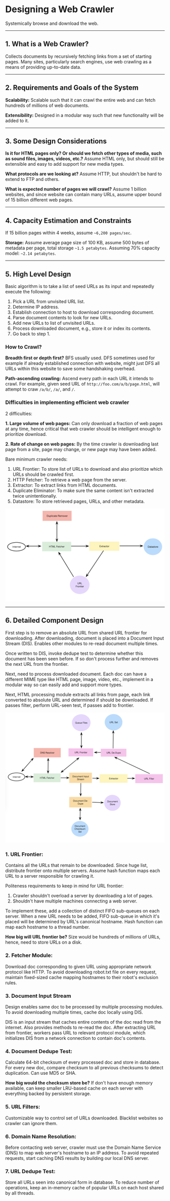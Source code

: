 # Designing a Web Crawler

Systemically browse and download the web.

---

## 1. What is a Web Crawler?

Collects documents by recursively fetching links from a set of starting pages. Many sites, particularly search engines, use web crawling as a means of providing up-to-date data.

---

## 2. Requirements and Goals of the System

**Scalability:** Scalable such that it can crawl the entire web and can fetch hundreds of millions of web documents.

**Extensibility:** Designed in a modular way such that new functionality will be added to it.

---

## 3. Some Design Considerations

**Is it for HTML pages only? Or should we fetch other types of media, such as sound files, images, videos, etc.?** Assume HTML only, but should still be extensible and easy to add support for new media types.

**What protocols are we looking at?** Assume HTTP, but shouldn't be hard to extend to FTP and others.

**What is expected number of pages we will crawl?** Assume 1 billion websites, and since website can contain many URLs, assume upper bound of 15 billion different web pages.

---

## 4. Capacity Estimation and Constraints

If 15 billion pages within 4 weeks, assume `~6,200 pages/sec`.

**Storage:** Assume average page size of 100 KB, assume 500 bytes of metadata per page, total storage `~1.5 petabytes`. Assuming 70% capacity model: `~2.14 petabytes`.

---

## 5. High Level Design

Basic algorithm is to take a list of seed URLs as its input and repeatedly execute the following:
1. Pick a URL from unvisited URL list.
2. Determine IP address.
3. Establish connection to host to download corresponding document.
4. Parse document contents to look for new URLs.
5. Add new URLs to list of unvisited URLs.
6. Process downloaded document, e.g., store it or index its contents.
7. Go back to step 1.

### **How to Crawl?**

**Breadth first or depth first?** BFS usually used. DFS sometimes used for example if already established connection with website, might just DFS all URLs within this website to save some handshaking overhead.

**Path-ascending crawling:** Ascend every path in each URL it intends to crawl. For example, given seed URL of `http://foo.com/a/b/page.html`, will attempt to craw `/a/b/`, `/a/`, and `/`.

### **Difficulties in implementing efficient web crawler**

2 difficulties:

**1. Large volume of web pages:** Can only download a fraction of web pages at any time, hence critical that web crawler should be intelligent enough to prioritize download.

**2. Rate of change on web pages:** By the time crawler is downloading last page from a site, page may change, or new page may have been added.

Bare minimum crawler needs:

1. URL Frontier: To store list of URLs to download and also prioritize which URLs should be crawled first.
2. HTTP Fetcher: To retrieve a web page from the server.
3. Extractor: To extract links from HTML documents.
4. Duplicate Eliminator: To make sure the same content isn't extracted twice unintentionally.
5. Datastore: To store retrieved pages, URLs, and other metadata.

![high_level_design](high_level_design.png)

---

## 6. Detailed Component Design

First step is to remove an absolute URL from shared URL frontier for downloading. After downloading, document is placed into a Document Input Stream (DIS). Enables other modules to re-read document multiple times.

Once written to DIS, invoke dedupe test to determine whether this document has been seen before. If so don't process further and removes the next URL from the frontier.

Next, need to process downloaded document. Each doc can have a different MIME type like HTML page, image, video, etc., implement in a modular way so can easily add and support more types.

Next, HTML processing module extracts all links from page, each link converted to absolute URL and determined if should be downloaded. If passes filter, perform URL-seen test, if passes add to frontier.

![detailed_design](detailed_design.png)

### **1. URL Frontier:**

Contains all the URLs that remain to be downloaded. Since huge list, distribute frontier onto multiple servers. Assume hash function maps each URL to a server responsible for crawling it.

Politeness requirements to keep in mind for URL frontier:
1. Crawler shouldn't overload a server by downloading a lot of pages.
2. Shouldn't have multiple machines connecting a web server.

To implement these, add a collection of distinct FIFO sub-queues on each server. When a new URL needs to be added, FIFO sub-queue in which it's placed will be determined by URL's canonical hostname. Hash function can map each hostname to a thread number.

**How big will URL frontier be?** Size would be hundreds of millions of URLs, hence, need to store URLs on a disk.

### **2. Fetcher Module:**

Download doc corresponding to given URL using appropriate network protocol like HTTP. To avoid downloading robot.txt file on every request, maintain fixed-sized cache mapping hostnames to their robot's exclusion rules.

### **3. Document Input Stream**

Design enables same doc to be processed by multiple processing modules. To avoid downloading multiple times, cache doc locally using DIS.

DIS is an input stream that caches entire contents of the doc read from the internet. Also provides methods to re-read the doc. After extracting URL from frontier, workers pass URL to relevant protocol module, which initializes DIS from a network connection to contain doc's contents.

### **4. Document Dedupe Test:**

Calculate 64-bit checksum of every processed doc and store in database. For every new doc, compare checksum to all previous checksums to detect duplication. Can use MD5 or SHA.

**How big would the checksum store be?** If don't have enough memory available, can keep smaller LRU-based cache on each server with everything backed by persistent storage.

### **5. URL Filters:**

Customizable way to control set of URLs downloaded. Blacklist websites so crawler can ignore them.

### **6. Domain Name Resolution:**

Before contacting web server, crawler must use the Domain Name Service (DNS) to map web server's hostname to an IP address. To avoid repeated requests, start caching DNS results by building our local DNS server.

### **7. URL Dedupe Test:**

Store all URLs seen into canonical form in database. To reduce number of operations, keep an in-memory cache of popular URLs on each host shared by all threads.

